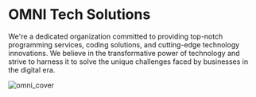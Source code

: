 # OMNI Tech Solutions
We're a dedicated organization committed to providing top-notch programming services, coding solutions, and cutting-edge technology innovations. We believe in the transformative power of technology and strive to harness it to solve the unique challenges faced by businesses in the digital era.



![omni_cover](https://github.com/omni-tech-solutions/.github/assets/73158320/bd4ef25b-d565-40bc-8e13-f6cf1a010e9f)

